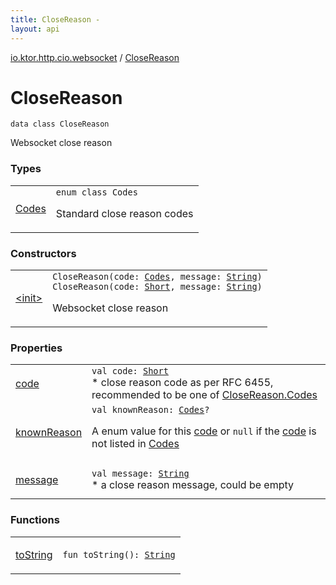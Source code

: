 ```yaml
---
title: CloseReason - 
layout: api
---
```


<div class='api-docs-breadcrumbs'><a href="../index.html">io.ktor.http.cio.websocket</a> / <a href="./index.html">CloseReason</a></div>

# CloseReason

<div class="signature"><code><span class="keyword">data</span> <span class="keyword">class </span><span class="identifier">CloseReason</span></code></div>

Websocket close reason

### Types

<table class="api-docs-table">
<tbody>
<tr>
<td markdown="1">

<a href="-codes/index.html">Codes</a>


</td>
<td markdown="1">
<div class="signature"><code><span class="keyword">enum</span> <span class="keyword">class </span><span class="identifier">Codes</span></code></div>

Standard close reason codes


</td>
</tr>
</tbody>
</table>

### Constructors

<table class="api-docs-table">
<tbody>
<tr>
<td markdown="1">

<a href="-init-.html">&lt;init&gt;</a>


</td>
<td markdown="1">
<div class="signature"><code><span class="identifier">CloseReason</span><span class="symbol">(</span><span class="parameterName" id="io.ktor.http.cio.websocket.CloseReason$<init>(io.ktor.http.cio.websocket.CloseReason.Codes, kotlin.String)/code">code</span><span class="symbol">:</span>&nbsp;<a href="-codes/index.html"><span class="identifier">Codes</span></a><span class="symbol">, </span><span class="parameterName" id="io.ktor.http.cio.websocket.CloseReason$<init>(io.ktor.http.cio.websocket.CloseReason.Codes, kotlin.String)/message">message</span><span class="symbol">:</span>&nbsp;<a href="https://kotlinlang.org/api/latest/jvm/stdlib/kotlin/-string/index.html"><span class="identifier">String</span></a><span class="symbol">)</span></code></div>
<div class="signature"><code><span class="identifier">CloseReason</span><span class="symbol">(</span><span class="parameterName" id="io.ktor.http.cio.websocket.CloseReason$<init>(kotlin.Short, kotlin.String)/code">code</span><span class="symbol">:</span>&nbsp;<a href="https://kotlinlang.org/api/latest/jvm/stdlib/kotlin/-short/index.html"><span class="identifier">Short</span></a><span class="symbol">, </span><span class="parameterName" id="io.ktor.http.cio.websocket.CloseReason$<init>(kotlin.Short, kotlin.String)/message">message</span><span class="symbol">:</span>&nbsp;<a href="https://kotlinlang.org/api/latest/jvm/stdlib/kotlin/-string/index.html"><span class="identifier">String</span></a><span class="symbol">)</span></code></div>

Websocket close reason


</td>
</tr>
</tbody>
</table>

### Properties

<table class="api-docs-table">
<tbody>
<tr>
<td markdown="1">

<a href="code.html">code</a>


</td>
<td markdown="1">
<div class="signature"><code><span class="keyword">val </span><span class="identifier">code</span><span class="symbol">: </span><a href="https://kotlinlang.org/api/latest/jvm/stdlib/kotlin/-short/index.html"><span class="identifier">Short</span></a></code></div>
* close reason code as per RFC 6455, recommended to be one of <a href="-codes/index.html">CloseReason.Codes</a>

</td>
</tr>
<tr>
<td markdown="1">

<a href="known-reason.html">knownReason</a>


</td>
<td markdown="1">
<div class="signature"><code><span class="keyword">val </span><span class="identifier">knownReason</span><span class="symbol">: </span><a href="-codes/index.html"><span class="identifier">Codes</span></a><span class="symbol">?</span></code></div>

A enum value for this <a href="code.html">code</a> or <code>null</code> if the <a href="code.html">code</a> is not listed in <a href="-codes/index.html">Codes</a>


</td>
</tr>
<tr>
<td markdown="1">

<a href="message.html">message</a>


</td>
<td markdown="1">
<div class="signature"><code><span class="keyword">val </span><span class="identifier">message</span><span class="symbol">: </span><a href="https://kotlinlang.org/api/latest/jvm/stdlib/kotlin/-string/index.html"><span class="identifier">String</span></a></code></div>
* a close reason message, could be empty

</td>
</tr>
</tbody>
</table>

### Functions

<table class="api-docs-table">
<tbody>
<tr>
<td markdown="1">

<a href="to-string.html">toString</a>


</td>
<td markdown="1">
<div class="signature"><code><span class="keyword">fun </span><span class="identifier">toString</span><span class="symbol">(</span><span class="symbol">)</span><span class="symbol">: </span><a href="https://kotlinlang.org/api/latest/jvm/stdlib/kotlin/-string/index.html"><span class="identifier">String</span></a></code></div>

</td>
</tr>
</tbody>
</table>
